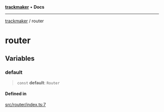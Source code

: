 [**trackmaker**](README.md) • **Docs**

***

[trackmaker](modules.md) / router

# router

## Variables

### default

> `const` **default**: `Router`

#### Defined in

[src/router/index.ts:7](https://github.com/Anson2251/trackmaker/blob/542e2b29ae5b4a888f6d924839d95f01680fd96f/src/router/index.ts#L7)
